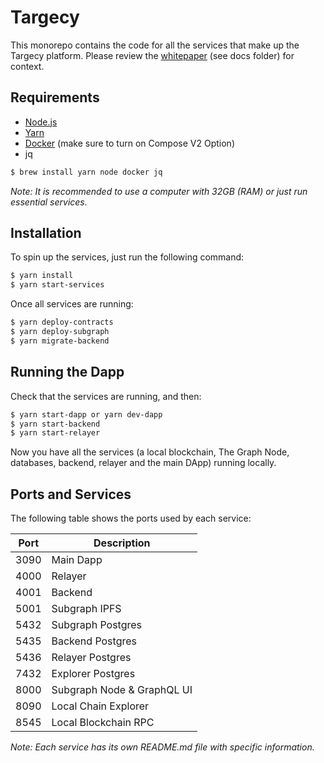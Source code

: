# Targecy

This monorepo contains the code for all the services that make up the Targecy platform. Please review the [whitepaper](./docs/whitepaper.pdf) (see docs folder) for context.

## Requirements

- [Node.js](https://nodejs.org/en/)
- [Yarn](https://yarnpkg.com/)
- [Docker](https://www.docker.com/) (make sure to turn on Compose V2 Option)
- jq

```bash
$ brew install yarn node docker jq
```

_Note: It is recommended to use a computer with 32GB (RAM) or just run essential services._

## Installation

To spin up the services, just run the following command:

```bash
$ yarn install
$ yarn start-services
```

Once all services are running:

```bash
$ yarn deploy-contracts
$ yarn deploy-subgraph
$ yarn migrate-backend
```

## Running the Dapp

Check that the services are running, and then:

```bash
$ yarn start-dapp or yarn dev-dapp
$ yarn start-backend
$ yarn start-relayer
```

Now you have all the services (a local blockchain, The Graph Node, databases, backend, relayer and the main DApp) running locally.

## Ports and Services

The following table shows the ports used by each service:

| Port | Description                |
| ---- | -------------------------- |
| 3090 | Main Dapp                  |
| 4000 | Relayer                    |
| 4001 | Backend                    |
| 5001 | Subgraph IPFS              |
| 5432 | Subgraph Postgres          |
| 5435 | Backend Postgres           |
| 5436 | Relayer Postgres           |
| 7432 | Explorer Postgres          |
| 8000 | Subgraph Node & GraphQL UI |
| 8090 | Local Chain Explorer       |
| 8545 | Local Blockchain RPC       |

_Note: Each service has its own README.md file with specific information._
